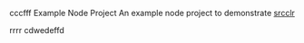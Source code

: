 cccfff Example Node Project
An example node project to demonstrate [srcclr](https:/w.srcclr.com)

rrrr
        cdwedeffd
